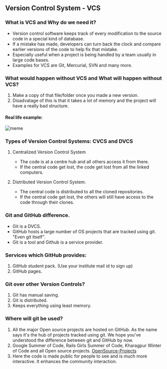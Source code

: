 ## Version Control System - VCS

### What is VCS and Why do we need it?

* Version control software keeps track of every modification to the source code in a special kind of database.
* If a mistake has made, developers can turn back the clock and compare earlier versions of the code to help fix that mistake.
* Especially useful when a project is being handled by a team usually in large code bases.
* Examples for VCS are Git, Mercurial, SVN and many more.


### What would happen without VCS and What will happen without VCS?

1. Make a copy of that file/folder once you made a new version.
2. Disadvatage of this is that it takes a lot of memory and the project will have a really bad structure.

#### Real life example:

![meme](https://i.imgur.com/m3g6Plx.png)


### Types of Version Control Systems: CVCS and DVCS

1. Centralized Version Control System
	* The code is at a centre hub and all others access it from there.
	* If the central code get lost, the code get lost from all the linked computers.

2. Distributed Version Control System.
	* The central code is distributed  to all the cloned repositories.
	* If the central code get lost, the others will still have access to the code through their clones.

### Git and GitHub difference.

* Git is a DVCS.
* GitHub hosts a large number of OS projects that are tracked using git. "Even git itself".
* Git is a tool and Github is a service provider. 

### Services which GitHub provides:

1. GitHub student pack. (Use your institute mail id to sign up)
2. GitHub pages. 


### Git over other Version Controls?

1. Git has manual saving.
2. Git is distributed.
3. Keeps everything using least memory.

### Where will git be used?

1. All the major Open source projects are hosted on GitHub. As the name says it's the hub of projects tracked using git. We hope you've understood the difference between git and GitHub by now.
2. Google Summer of Code, Rails Girls Summer of Code, Kharagpur Winter of Code and all Open source projects.
[OpenSource-Projects](https://github.com/tapasweni-pathak/SOC-Programs)
3. Here the code is made public for people to see and is much more interactive. It enhances the community interaction.
